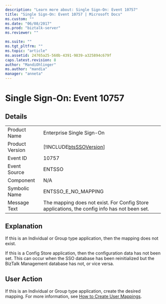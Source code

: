 ```yaml
---
description: "Learn more about: Single Sign-On: Event 10757"
title: "Single Sign-On: Event 10757 | Microsoft Docs"
ms.custom: ""
ms.date: "06/08/2017"
ms.prod: "biztalk-server"
ms.reviewer: ""

ms.suite: ""
ms.tgt_pltfrm: ""
ms.topic: "article"
ms.assetid: 24765a25-560b-4391-9839-a325894c679f
caps.latest.revision: 8
author: "MandiOhlinger"
ms.author: "mandia"
manager: "anneta"
---
```

# Single Sign-On: Event 10757
## Details  
  
|                 |                                                                                              |
|-----------------|----------------------------------------------------------------------------------------------|
|  Product Name   |                                  Enterprise Single Sign-On                                   |
| Product Version |                  [!INCLUDE[btsSSOVersion](../includes/btsssoversion-md.md)]                  |
|    Event ID     |                                            10757                                             |
|  Event Source   |                                            ENTSSO                                            |
|    Component    |                                             N/A                                              |
|  Symbolic Name  |                                     ENTSSO_E_NO_MAPPING                                      |
|  Message Text   | The mapping does not exist. For Config Store applications, the config info has not been set. |
  
## Explanation  
 If this is an Individual or Group type application, then the mapping does not exist.  
  
 If this is a Config Store application, then the configuration data has not been set. This can occur when the SSO database has been reinitialized but the BizTalk Management database has not, or vice versa.  
  
## User Action  
 If this is an Individual or Group type application, create the desired mapping. For more information, see [How to Create User Mappings](../core/how-to-create-user-mappings.md).
